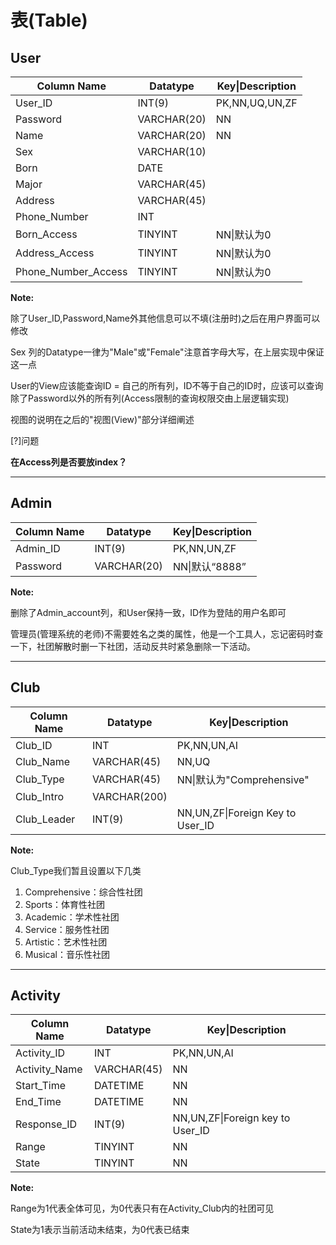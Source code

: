 # 表(Table)

## User

| Column Name         | Datatype    | Key\|Description |
| ------------------- | ----------- | ---------------- |
| User_ID             | INT(9)      | PK,NN,UQ,UN,ZF   |
| Password            | VARCHAR(20) | NN               |
| Name                | VARCHAR(20) | NN               |
| Sex                 | VARCHAR(10) |                  |
| Born                | DATE        |                  |
| Major               | VARCHAR(45) |                  |
| Address             | VARCHAR(45) |                  |
| Phone_Number        | INT         |                  |
| Born_Access         | TINYINT     | NN\|默认为0      |
| Address_Access      | TINYINT     | NN\|默认为0      |
| Phone_Number_Access | TINYINT     | NN\|默认为0      |

**Note:**

除了User_ID,Password,Name外其他信息可以不填(注册时)之后在用户界面可以修改

Sex 列的Datatype一律为"Male"或"Female"注意首字母大写，在上层实现中保证这一点

User的View应该能查询ID = 自己的所有列，ID不等于自己的ID时，应该可以查询除了Password以外的所有列(Access限制的查询权限交由上层逻辑实现)

视图的说明在之后的"视图(View)"部分详细阐述

[?]问题

**在Access列是否要放index？**

---

## Admin

| Column Name | Datatype    | Key\|Description |
| ----------- | ----------- | ---------------- |
| Admin_ID    | INT(9)      | PK,NN,UN,ZF      |
| Password    | VARCHAR(20) | NN\|默认“8888”   |

**Note:**

删除了Admin_account列，和User保持一致，ID作为登陆的用户名即可

管理员(管理系统的老师)不需要姓名之类的属性，他是一个工具人，忘记密码时查一下，社团解散时删一下社团，活动反共时紧急删除一下活动。

---

## Club

| Column Name | Datatype     | Key\|Description                 |
| ----------- | ------------ | -------------------------------- |
| Club_ID     | INT          | PK,NN,UN,AI                      |
| Club_Name   | VARCHAR(45)  | NN,UQ                            |
| Club_Type   | VARCHAR(45)  | NN\|默认为"Comprehensive"        |
| Club_Intro  | VARCHAR(200) |                                  |
| Club_Leader | INT(9)       | NN,UN,ZF\|Foreign Key to User_ID |

**Note:**

Club_Type我们暂且设置以下几类

1. Comprehensive：综合性社团
2. Sports：体育性社团
3. Academic：学术性社团
4. Service：服务性社团
5. Artistic：艺术性社团
6. Musical：音乐性社团

---

## Activity

| Column Name   | Datatype    | Key\|Description                 |
| ------------- | ----------- | -------------------------------- |
| Activity_ID   | INT         | PK,NN,UN,AI                      |
| Activity_Name | VARCHAR(45) | NN                               |
| Start_Time    | DATETIME    | NN                               |
| End_Time      | DATETIME    | NN                               |
| Response_ID   | INT(9)      | NN,UN,ZF\|Foreign key to User_ID |
| Range         | TINYINT     | NN                               |
| State         | TINYINT     | NN                               |

**Note:**

Range为1代表全体可见，为0代表只有在Activity_Club内的社团可见

State为1表示当前活动未结束，为0代表已结束

